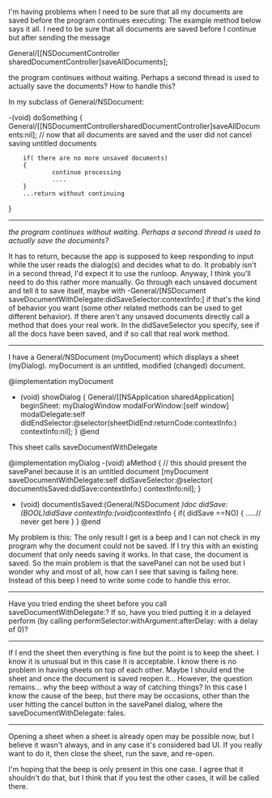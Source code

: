 I'm having problems when I need to be sure that all my documents are saved before the program continues executing:
The example method below says it all. 
I need to be sure that all documents are saved before I continue but after sending the message
    
General/[[NSDocumentController sharedDocumentController]saveAllDocuments];

the program continues without waiting. Perhaps a second thread is used to actually save the documents?
How to handle this?

In my subclass of General/NSDocument:

    
-(void) doSomething
{
        General/[[NSDocumentControllersharedDocumentController]saveAllDocuments:nil];
        // now that all documents are saved and the user did not cancel saving untitled documents

        if( there are no more unsaved documents)
        {
                continue processing
                ....
        }
        ...return without continuing
}  


----

*the program continues without waiting. Perhaps a second thread is used to actually save the documents?*

It has to return, because the app is supposed to keep responding to input while the user reads the dialog(s) and decides what to do.  It probably isn't in a second thread, I'd expect it to use the runloop.  Anyway, I think you'll need to do this rather more manually.  Go through each unsaved document and tell it to save itself, maybe with     -General/[NSDocument saveDocumentWithDelegate:didSaveSelector:contextInfo:] if that's the kind of behavior you want (some other related methods can be used to get different behavior).  If there aren't any unsaved documents directly call a method that does your real work.  In the didSaveSelector you specify, see if all the docs have been saved, and if so call that real work method.

----

I have a General/NSDocument (myDocument) which displays a sheet (myDialog).
myDocument is an untitled, modified (changed) document.

    
@implementation myDocument
- (void) showDialog
{
	General/[[NSApplication sharedApplication] beginSheet: myDialogWindow 
				modalForWindow:[self window] modalDelegate:self 
				didEndSelector:@selector(sheetDidEnd:returnCode:contextInfo:) contextInfo:nil];
}
@end


This sheet calls saveDocumentWithDelegate

    
@implementation myDialog
-(void) aMethod
{
	// this should present the savePanel because it is an untitled document
	[myDocument saveDocumentWithDelegate:self didSaveSelector:@selector( documentIsSaved:didSave:contextInfo:) contextInfo:nil];
}

- (void) documentIsSaved:(General/NSDocument *)doc didSave:(BOOL)didSave contextInfo:(void*)contextInfo
{
	if( didSave ==NO)
	{
		.....// never get here 
	}
}
@end


My problem is this:
The only result I get is a beep and I can not check in my program why the document could not be saved.
If I try this with an existing document that only needs saving it works. In that case, the document is saved.
So the main problem is that the savePanel can not be used but I wonder why and most of all, how can I see that saving is failing here.
Instead of this beep I need to write some code to handle this error.

----

Have you tried ending the sheet before you call     saveDocumentWithDelegate:? If so, have you tried putting it in a delayed perform (by calling     performSelector:withArgument:afterDelay: with a delay of 0)?

----

If I end the sheet then everything is fine but the point is to keep the sheet. I know it is unusual but in this case it is acceptable.
I know there is no problem in having sheets on top of each other.
Maybe I should end the sheet and once the document is saved reopen it...
However, the question remains... why the beep without a way of catching things?
In this case I know the cause of the beep, but there may be occasions, other than the user hitting the cancel button in the savePanel dialog, where the saveDocumentWithDelegate: fales.

----

Opening a sheet when a sheet is already open may be possible now, but I believe it wasn't always, and in any case it's considered bad UI. If you really want to do it, then close the sheet, run the save, and re-open.

I'm hoping that the beep is only present in this one case. I agree that it shouldn't do that, but I think that if you test the other cases, it will be called there.